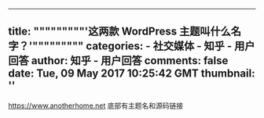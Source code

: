
---
title: """""""""'这两款 WordPress 主题叫什么名字？'"""""""""
categories: 
    - 社交媒体
    - 知乎 - 用户回答
author: 知乎 - 用户回答
comments: false
date: Tue, 09 May 2017 10:25:42 GMT
thumbnail: ''
---

<div>   
<a href="https://link.zhihu.com/?target=https%3A//www.anotherhome.net" class=" external" target="_blank" rel="nofollow noreferrer"><span class="invisible">https://www.</span><span class="visible">anotherhome.net</span><span class="invisible"></span></a> 底部有主题名和源码链接  
</div>
            